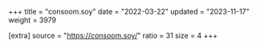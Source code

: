 +++
title = "consoom.soy"
date = "2022-03-22"
updated = "2023-11-17"
weight = 3979

[extra]
source = "https://consoom.soy/"
ratio = 31
size = 4
+++
